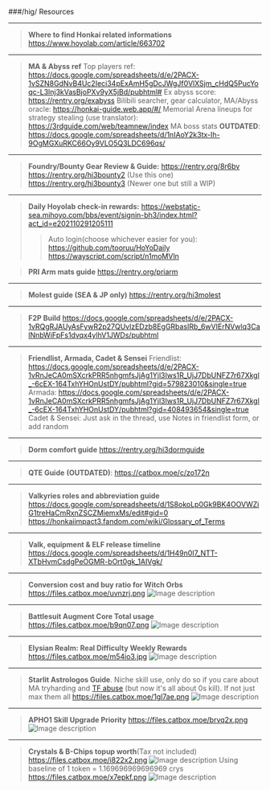 ###/hig/ Resources
***
>**Where to find Honkai related informations**
>https://www.hoyolab.com/article/663702
***
>**MA & Abyss ref**
>Top players ref: https://docs.google.com/spreadsheets/d/e/2PACX-1vSZN8GdNvB4Uc2Ieci34pExAmH5gDcJWgJf0VlXSjm_cHdQ5PucYoqc-L3lnj3kVasBjoPXv9yX5jBd/pubhtml#
>Ex abyss score: https://rentry.org/exabyss
>Bilibili searcher, gear calculator, MA/Abyss oracle: https://honkai-guide.web.app/#/
>Memorial Arena lineups for strategy stealing (use translator): https://3rdguide.com/web/teamnew/index
>MA boss stats **OUTDATED**: https://docs.google.com/spreadsheets/d/1nIAoY2k3tx-Ih-9OgMGXuRKC66Oy9VLO5Q3LDC696qs/
***
>**Foundry/Bounty Gear Review & Guide:**
>https://rentry.org/8r6bv
>https://rentry.org/hi3bounty2 (Use this one)
>https://rentry.org/hi3bounty3 (Newer one but still a WIP)
***
>**Daily Hoyolab check-in rewards:**
>https://webstatic-sea.mihoyo.com/bbs/event/signin-bh3/index.html?act_id=e202110291205111
>>Auto login(choose whichever easier for you):
>>https://github.com/tooruu/HoYoDaily
>>https://wayscript.com/script/n1moMVln

>**PRI Arm mats guide**
>https://rentry.org/priarm
***
>**Molest guide (SEA & JP only)**
>https://rentry.org/hi3molest
***
>**F2P Build**
>https://docs.google.com/spreadsheets/d/e/2PACX-1vRQgRJAUyAsFywR2p27QUvlzEDzb8EgGRbasIRb_6wVIErNVwlq3CalNnbWiFpFs1dvqx4ylhV1JWDs/pubhtml
***
>**Friendlist, Armada, Cadet & Sensei**
>Friendlist: https://docs.google.com/spreadsheets/d/e/2PACX-1vRnJeCA0mSXcrkPRR5nhgmfsJjAg1Yjl3Iws1R_UjJ7DbUNFZ7r67Xkgl_-6cEX-164TxhYHOnUstDY/pubhtml?gid=579823010&single=true
>Armada: https://docs.google.com/spreadsheets/d/e/2PACX-1vRnJeCA0mSXcrkPRR5nhgmfsJjAg1Yjl3Iws1R_UjJ7DbUNFZ7r67Xkgl_-6cEX-164TxhYHOnUstDY/pubhtml?gid=408493654&single=true
>Cadet & Sensei: Just ask in the thread, use Notes in friendlist form, or add random
***
>**Dorm comfort guide**
>https://rentry.org/hi3dormguide
***
>**QTE Guide** **(OUTDATED)**: https://catbox.moe/c/zo172n
***
>**Valkyries roles and abbreviation guide**
>https://docs.google.com/spreadsheets/d/1S8okoLp0Gk9BK4OOVWZiG1treHaCmRxnZSCZMiemxMs/edit#gid=0
>https://honkaiimpact3.fandom.com/wiki/Glossary_of_Terms
***
>**Valk, equipment & ELF release timeline**
>https://docs.google.com/spreadsheets/d/1H49n0I7_NTT-XTbHvmCsdgPeOGMR-bOrt0gk_1AIVgk/
***
>**Conversion cost and buy ratio for Witch Orbs**
>https://files.catbox.moe/uvnzrj.png
![Image description](https://files.catbox.moe/uvnzrj.png)
***
>**Battlesuit Augment Core Total usage**
>https://files.catbox.moe/b9qn07.png
![Image description](https://files.catbox.moe/b9qn07.png)
***
>**Elysian Realm: Real Difficulty Weekly Rewards**
>https://files.catbox.moe/m54io3.jpg
![Image description](https://files.catbox.moe/m54io3.jpg)
***
>**Starlit Astrologos Guide**. Niche skill use, only do so if you care about MA tryharding and  [TF abuse](https://youtu.be/nVLhOuO1aLg) (but now it's all about 0s kill). If not just max them all
>https://files.catbox.moe/1gl7ae.png
![Image description](https://files.catbox.moe/1gl7ae.png)
***
>**APHO1 Skill Upgrade Priority**
>https://files.catbox.moe/brvq2x.png
![Image description](https://files.catbox.moe/brvq2x.png)
***
>**Crystals & B-Chips topup worth**(Tax not included)
>https://files.catbox.moe/i822x2.png
![Image description](https://files.catbox.moe/i822x2.png)
>Using baseline of 1 token = 1.169696969696969 crys
>https://files.catbox.moe/x7epkf.png
![Image description](https://files.catbox.moe/x7epkf.png)
